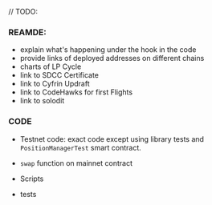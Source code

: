 // TODO:

### REAMDE:

- explain what's happening under the hook in the code
- provide links of deployed addresses on different chains
- charts of LP Cycle
- link to SDCC Certificate
- link to Cyfrin Updraft
- link to CodeHawks for first Flights
- link to solodit 

### CODE

- Testnet code: exact code except using library tests and `PositionManagerTest` smart contract.

- `swap` function on mainnet contract

- Scripts

- tests